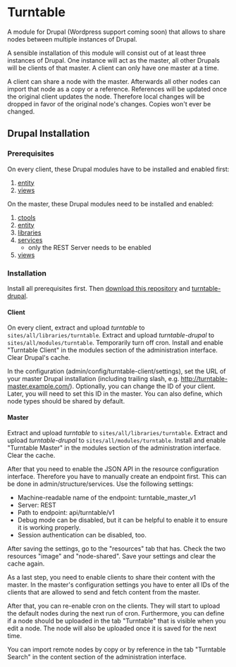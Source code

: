 # Turntable

A module for Drupal (Wordpress support coming soon) that allows to share nodes
between multiple instances of Drupal.

A sensible installation of this module will consist out of at least three
instances of Drupal. One instance will act as the master, all other Drupals will
be clients of that master. A client can only have one master at a time.

A client can share a node with the master. Afterwards all other nodes can import
that node as a copy or a reference. References will be updated once the original
client updates the node. Therefore local changes will be dropped in favor of the
original node's changes. Copies won't ever be changed.


## Drupal Installation

### Prerequisites

On every client, these Drupal modules have to be installed and enabled first:

 1. [entity]
 2. [views]

On the master, these Drupal modules need to be installed and enabled:

 1. [ctools]
 2. [entity]
 3. [libraries]
 4. [services]
      - only the REST Server needs to be enabled
 5. [views]

[ctools]: https://www.drupal.org/project/ctools
[entity]: https://www.drupal.org/project/entity
[libraries]: https://www.drupal.org/project/libraries
[services]: https://www.drupal.org/project/services
[views]: https://www.drupal.org/project/views

### Installation

Install all prerequisites first. Then [download this repository][this-zip] and
[turntable-drupal][turntable-drupal-zip].

[this-zip]: https://github.com/palasthotel/turntable/archive/master.zip
[turntable-drupal-zip]: https://github.com/palasthotel/turntable-drupal/archive/master.zip

#### Client

On every client, extract and upload *turntable* to
`sites/all/libraries/turntable`. Extract and upload *turntable-drupal* to
`sites/all/modules/turntable`. Temporarily turn off cron. Install and enable
"Turntable Client" in the modules section of the administration interface. Clear
Drupal's cache.

In the configuration (admin/config/turntable-client/settings), set the URL of
your master Drupal installation (including trailing slash, e.g.
http://turntable-master.example.com/). Optionally, you can change the ID of your
client. Later, you will need to set this ID in the master. You can also define,
which node types should be shared by default.

#### Master

Extract and upload *turntable* to `sites/all/libraries/turntable`. Extract and
upload *turntable-drupal* to `sites/all/modules/turntable`. Install and enable
"Turntable Master" in the modules section of the administration interface. Clear
the cache.

After that you need to enable the JSON API in the resource configuration
interface. Therefore you have to manually create an endpoint first. This can be
done in admin/structure/services. Use the following settings:

  - Machine-readable name of the endpoint: turntable_master_v1
  - Server: REST
  - Path to endpoint: api/turntable/v1
  - Debug mode can be disabled, but it can be helpful to enable it to ensure it
    is working properly.
  - Session authentication can be disabled, too.

After saving the settings, go to the "resources" tab that has. Check the two
resources "image" and "node-shared". Save your settings and clear the cache
again.

As a last step, you need to enable clients to share their content with the
master. In the master's configuration settings you have to enter all IDs of the
clients that are allowed to send and fetch content from the master.

After that, you can re-enable cron on the clients. They will start to upload the
default nodes during the next run of cron. Furthermore, you can define if a node
should be uploaded in the tab "Turntable" that is visible when you edit a node.
The node will also be uploaded once it is saved for the next time.

You can import remote nodes by copy or by reference in the tab "Turntable
Search" in the content section of the administration interface.
